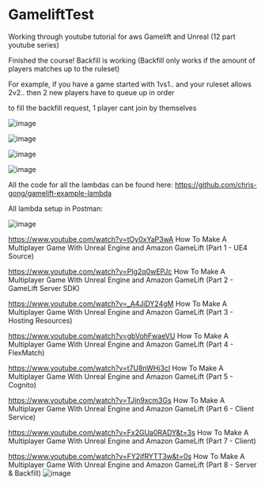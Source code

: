# GameliftTest
Working through youtube tutorial for aws Gamelift and Unreal (12 part youtube series)

Finished the course!
Backfill is working (Backfill only works if the amount of players matches up to the ruleset)

For example, if you have a game started with 1vs1.. and your ruleset allows 2v2.. then 2 new players have to queue up in order

to fill the backfill request, 1 player cant join by themselves

![image](https://user-images.githubusercontent.com/3318539/178661089-658f454d-7b49-4308-96c1-523411ea7129.png)

![image](https://user-images.githubusercontent.com/3318539/178661310-cea8170b-0fd2-401f-b7eb-1e3ddfa52ce0.png)

![image](https://user-images.githubusercontent.com/3318539/178660327-f74ce338-a08f-46ec-aa47-ed22b7b025fd.png)

![image](https://user-images.githubusercontent.com/3318539/178659249-4ea9ca1b-9ea6-45c6-8dc6-cdd38d9150f7.png)



All the code for all the lambdas can be found here:
https://github.com/chris-gong/gamelift-example-lambda


All lambda setup in Postman:

![image](https://user-images.githubusercontent.com/3318539/177911559-de92b4c3-fe8e-4b79-92f2-f2c9f54295c8.png)





https://www.youtube.com/watch?v=tOy0xYaP3wA How To Make A Multiplayer Game With Unreal Engine and Amazon GameLift (Part 1 - UE4 Source)

https://www.youtube.com/watch?v=PIg2q0wEPJc How To Make A Multiplayer Game With Unreal Engine and Amazon GameLift (Part 2 - GameLift Server SDK)

https://www.youtube.com/watch?v=_A4JiDY24gM How To Make A Multiplayer Game With Unreal Engine and Amazon GameLift (Part 3 - Hosting Resources)

https://www.youtube.com/watch?v=gbVohFwaeVU How To Make A Multiplayer Game With Unreal Engine and Amazon GameLift (Part 4 - FlexMatch)

https://www.youtube.com/watch?v=t7U8nWHj3cI How To Make A Multiplayer Game With Unreal Engine and Amazon GameLift (Part 5 - Cognito)

https://www.youtube.com/watch?v=TJjn9xcm3Gs How To Make A Multiplayer Game With Unreal Engine and Amazon GameLift (Part 6 - Client Service)

https://www.youtube.com/watch?v=Fx2GUa0RADY&t=3s How To Make A Multiplayer Game With Unreal Engine and Amazon GameLift (Part 7 - Client)


https://www.youtube.com/watch?v=FY2jfRYTT3w&t=0s How To Make A Multiplayer Game With Unreal Engine and Amazon GameLift (Part 8 - Server & Backfill)
![image](https://user-images.githubusercontent.com/3318539/177704632-7347b013-e7c8-4024-80f5-b5e92105cba5.png)
